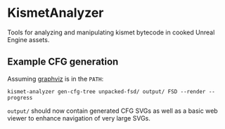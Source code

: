 # KismetAnalyzer
Tools for analyzing and manipulating kismet bytecode in cooked Unreal Engine
assets.

## Example CFG generation
Assuming [graphviz](https://graphviz.org/) is in the `PATH`:
```console
kismet-analyzer gen-cfg-tree unpacked-fsd/ output/ FSD --render --progress
```
`output/` should now contain generated CFG SVGs as well as a basic web viewer to
enhance navigation of very large SVGs.
